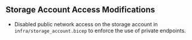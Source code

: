 ## Storage Account Access Modifications

- Disabled public network access on the storage account in `infra/storage_account.bicep` to enforce the use of private endpoints.
